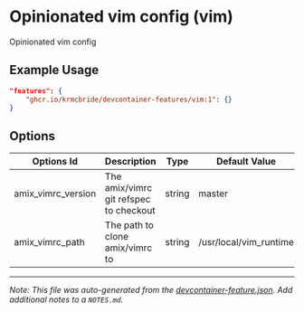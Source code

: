 
# Opinionated vim config (vim)

Opinionated vim config

## Example Usage

```json
"features": {
    "ghcr.io/krmcbride/devcontainer-features/vim:1": {}
}
```

## Options

| Options Id | Description | Type | Default Value |
|-----|-----|-----|-----|
| amix_vimrc_version | The amix/vimrc git refspec to checkout | string | master |
| amix_vimrc_path | The path to clone amix/vimrc to | string | /usr/local/vim_runtime |



---

_Note: This file was auto-generated from the [devcontainer-feature.json](https://github.com/krmcbride/devcontainer-features/blob/main/src/vim/devcontainer-feature.json).  Add additional notes to a `NOTES.md`._
